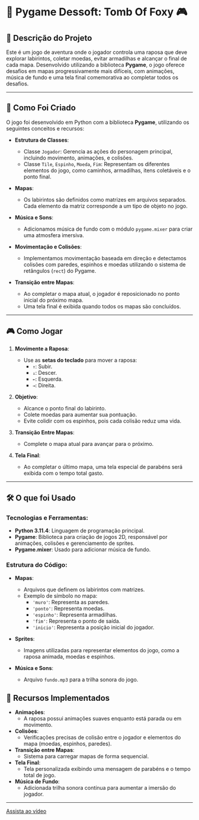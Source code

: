 # 🦊 **Pygame Dessoft: Tomb Of Foxy** 🎮

## 📖 **Descrição do Projeto**
Este é um jogo de aventura onde o jogador controla uma raposa que deve explorar labirintos, coletar moedas, evitar armadilhas e alcançar o final de cada mapa. Desenvolvido utilizando a biblioteca **Pygame**, o jogo oferece desafios em mapas progressivamente mais difíceis, com animações, música de fundo e uma tela final comemorativa ao completar todos os desafios.

---

## 🚀 **Como Foi Criado**
O jogo foi desenvolvido em Python com a biblioteca **Pygame**, utilizando os seguintes conceitos e recursos:

- **Estrutura de Classes**:
  - Classe `Jogador`: Gerencia as ações do personagem principal, incluindo movimento, animações, e colisões.
  - Classe `Tile`, `Espinho`, `Moeda`, `Fim`: Representam os diferentes elementos do jogo, como caminhos, armadilhas, itens coletáveis e o ponto final.
  
- **Mapas**:
  - Os labirintos são definidos como matrizes em arquivos separados. Cada elemento da matriz corresponde a um tipo de objeto no jogo.

- **Música e Sons**:
  - Adicionamos música de fundo com o módulo `pygame.mixer` para criar uma atmosfera imersiva.

- **Movimentação e Colisões**:
  - Implementamos movimentação baseada em direção e detectamos colisões com paredes, espinhos e moedas utilizando o sistema de retângulos (`rect`) do Pygame.

- **Transição entre Mapas**:
  - Ao completar o mapa atual, o jogador é reposicionado no ponto inicial do próximo mapa.
  - Uma tela final é exibida quando todos os mapas são concluídos.

---

## 🎮 **Como Jogar**

1. **Movimente a Raposa**:
   - Use as **setas do teclado** para mover a raposa:
     - `↑`: Subir.
     - `↓`: Descer.
     - `←`: Esquerda.
     - `→`: Direita.

2. **Objetivo**:
   - Alcance o ponto final do labirinto.
   - Colete moedas para aumentar sua pontuação.
   - Evite colidir com os espinhos, pois cada colisão reduz uma vida.

3. **Transição Entre Mapas**:
   - Complete o mapa atual para avançar para o próximo.

4. **Tela Final**:
   - Ao completar o último mapa, uma tela especial de parabéns será exibida com o tempo total gasto.

---

## 🛠️ **O que foi Usado**
### Tecnologias e Ferramentas:
- **Python 3.11.4**: Linguagem de programação principal.
- **Pygame**: Biblioteca para criação de jogos 2D, responsável por animações, colisões e gerenciamento de sprites.
- **Pygame.mixer**: Usado para adicionar música de fundo.

### Estrutura do Código:
- **Mapas**:
  - Arquivos que definem os labirintos com matrizes.
  - Exemplo de símbolo no mapa:
    - `'muro'`: Representa as paredes.
    - `'ponto'`: Representa moedas.
    - `'espinho'`: Representa armadilhas.
    - `'fim'`: Representa o ponto de saída.
    - `'inicio'`: Representa a posição inicial do jogador.

- **Sprites**:
  - Imagens utilizadas para representar elementos do jogo, como a raposa animada, moedas e espinhos.

- **Música e Sons**:
  - Arquivo `fundo.mp3` para a trilha sonora do jogo.


## 🌟 **Recursos Implementados**
- **Animações**:
  - A raposa possui animações suaves enquanto está parada ou em movimento.
- **Colisões**:
  - Verificações precisas de colisão entre o jogador e elementos do mapa (moedas, espinhos, paredes).
- **Transição entre Mapas**:
  - Sistema para carregar mapas de forma sequencial.
- **Tela Final**:
  - Tela personalizada exibindo uma mensagem de parabéns e o tempo total de jogo.
- **Música de Fundo**:
  - Adicionada trilha sonora contínua para aumentar a imersão do jogador.

---

[Assista ao vídeo](https://youtu.be/mtjTflLqeVU)
